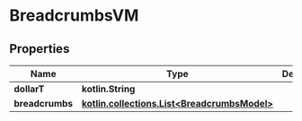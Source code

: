 
# BreadcrumbsVM

## Properties
Name | Type | Description | Notes
------------ | ------------- | ------------- | -------------
**dollarT** | **kotlin.String** |  | 
**breadcrumbs** | [**kotlin.collections.List&lt;BreadcrumbsModel&gt;**](BreadcrumbsModel.md) |  |  [optional]



